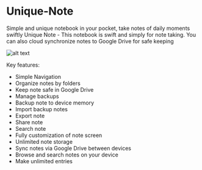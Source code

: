 # Unique-Note
Simple and unique notebook in your pocket, take notes of daily moments swiftly
Unique Note - This notebook is swift and simply for note taking. 
 You can also cloud synchronize notes to Google Drive for safe keeping
 
 ![alt text](https://user-images.githubusercontent.com/15203737/42864667-2367570e-8a5f-11e8-91cd-4cf04edc471f.png "Unique Note")

Key features:
* Simple Navigation
* Organize notes by folders
* Keep note safe in Google Drive
* Manage backups
* Backup note to device memory
* Import backup notes
* Export note
* Share note
* Search note
* Fully customization of note screen
* Unlimited note storage
* Sync notes via Google Drive between devices 
* Browse and search notes on your device
* Make unlimited entries

